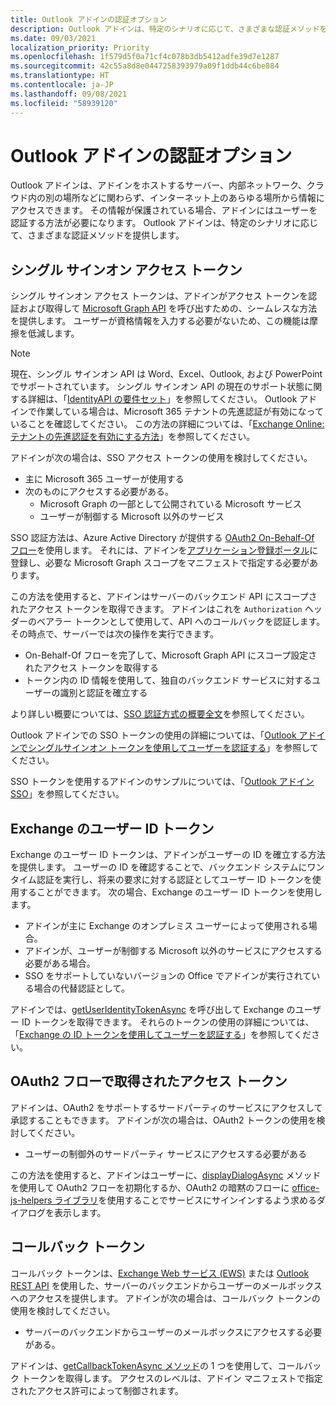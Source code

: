 ```yaml
---
title: Outlook アドインの認証オプション
description: Outlook アドインは、特定のシナリオに応じて、さまざまな認証メソッドを提供します。
ms.date: 09/03/2021
localization_priority: Priority
ms.openlocfilehash: 1f579d5f0a71cf4c078b3db5412adfe39d7e1287
ms.sourcegitcommit: 42c55a8d8e0447258393979a09f1ddb44c6be884
ms.translationtype: HT
ms.contentlocale: ja-JP
ms.lasthandoff: 09/08/2021
ms.locfileid: "58939120"
---
```

# <a name="authentication-options-in-outlook-add-ins"></a>Outlook アドインの認証オプション

Outlook アドインは、アドインをホストするサーバー、内部ネットワーク、クラウド内の別の場所などに関わらず、インターネット上のあらゆる場所から情報にアクセスできます。 その情報が保護されている場合、アドインにはユーザーを認証する方法が必要になります。 Outlook アドインは、特定のシナリオに応じて、さまざまな認証メソッドを提供します。

## <a name="single-sign-on-access-token"></a>シングル サインオン アクセス トークン

シングル サインオン アクセス トークンは、アドインがアクセス トークンを認証および取得して [Microsoft Graph API](/graph/overview) を呼び出すための、シームレスな方法を提供します。 ユーザーが資格情報を入力する必要がないため、この機能は摩擦を低減します。

> [!NOTE]
> 現在、シングル サインオン API は Word、Excel、Outlook, および PowerPoint でサポートされています。 シングル サインオン API の現在のサポート状態に関する詳細は、「[IdentityAPI の要件セット](../reference/requirement-sets/identity-api-requirement-sets.md)」を参照してください。
> Outlook アドインで作業している場合は、Microsoft 365 テナントの先進認証が有効になっていることを確認してください。 この方法の詳細については、「[Exchange Online: テナントの先進認証を有効にする方法](https://social.technet.microsoft.com/wiki/contents/articles/32711.exchange-online-how-to-enable-your-tenant-for-modern-authentication.aspx)」を参照してください。

アドインが次の場合は、SSO アクセス トークンの使用を検討してください。

- 主に Microsoft 365 ユーザーが使用する
- 次のものにアクセスする必要がある。
  - Microsoft Graph の一部として公開されている Microsoft サービス
  - ユーザーが制御する Microsoft 以外のサービス

SSO 認証方法は、Azure Active Directory が提供する [OAuth2 On-Behalf-Of フロー](/azure/active-directory/develop/active-directory-v2-protocols-oauth-on-behalf-of)を使用します。 それには、アドインを[アプリケーション登録ポータル](https://apps.dev.microsoft.com/)に登録し、必要な Microsoft Graph スコープをマニフェストで指定する必要があります。

この方法を使用すると、アドインはサーバーのバックエンド API にスコープされたアクセス トークンを取得できます。 アドインはこれを `Authorization` ヘッダーのベアラー トークンとして使用して、API へのコールバックを認証します。 その時点で、サーバーでは次の操作を実行できます。

- On-Behalf-Of フローを完了して、Microsoft Graph API にスコープ設定されたアクセス トークンを取得する
- トークン内の ID 情報を使用して、独自のバックエンド サービスに対するユーザーの識別と認証を確立する

より詳しい概要については、[SSO 認証方式の概要全文](../develop/sso-in-office-add-ins.md)を参照してください。

Outlook アドインでの SSO トークンの使用の詳細については、「[Outlook アドインでシングルサインオン トークンを使用してユーザーを認証する](authenticate-a-user-with-an-sso-token.md)」を参照してください。

SSO トークンを使用するアドインのサンプルについては、「[Outlook アドイン SSO](https://github.com/OfficeDev/PnP-OfficeAddins/tree/main/Samples/auth/Outlook-Add-in-SSO)」を参照してください。

## <a name="exchange-user-identity-token"></a>Exchange のユーザー ID トークン

Exchange のユーザー ID トークンは、アドインがユーザーの ID を確立する方法を提供します。 ユーザーの ID を確認することで、バックエンド システムにワンタイム認証を実行し、将来の要求に対する認証としてユーザー ID トークンを使用することができます。 次の場合、Exchange のユーザー ID トークンを使用します。

- アドインが主に Exchange のオンプレミス ユーザーによって使用される場合。
- アドインが、ユーザーが制御する Microsoft 以外のサービスにアクセスする必要がある場合。
- SSO をサポートしていないバージョンの Office でアドインが実行されている場合の代替認証として。

アドインでは、[getUserIdentityTokenAsync](/javascript/api/outlook/office.mailbox#getCallbackTokenAsync_callback__userContext_) を呼び出して Exchange のユーザー ID トークンを取得できます。 それらのトークンの使用の詳細については、「[Exchange の ID トークンを使用してユーザーを認証する](authenticate-a-user-with-an-identity-token.md)」を参照してください。

## <a name="access-tokens-obtained-via-oauth2-flows"></a>OAuth2 フローで取得されたアクセス トークン

アドインは、OAuth2 をサポートするサードパーティのサービスにアクセスして承認することもできます。 アドインが次の場合は、OAuth2 トークンの使用を検討してください。

- ユーザーの制御外のサードパーティ サービスにアクセスする必要がある

この方法を使用すると、アドインはユーザーに、[displayDialogAsync](/javascript/api/office/office.ui#displayDialogAsync_startAddress__options__callback_) メソッドを使用して OAuth2 フローを初期化するか、OAuth2 の暗黙のフローに [office-js-helpers ライブラリ](https://github.com/OfficeDev/office-js-helpers)を使用することでサービスにサインインするよう求めるダイアログを表示します。

## <a name="callback-tokens"></a>コールバック トークン

コールバック トークンは、[Exchange Web サービス (EWS)](/exchange/client-developer/exchange-web-services/explore-the-ews-managed-api-ews-and-web-services-in-exchange) または [Outlook REST API](/previous-versions/office/office-365-api/api/version-2.0/use-outlook-rest-api) を使用した、サーバーのバックエンドからユーザーのメールボックスへのアクセスを提供します。 アドインが次の場合は、コールバック トークンの使用を検討してください。

- サーバーのバックエンドからユーザーのメールボックスにアクセスする必要がある。

アドインは、[getCallbackTokenAsync メソッド](../reference/objectmodel/preview-requirement-set/office.context.mailbox.md#methods)の 1 つを使用して、コールバック トークンを取得します。 アクセスのレベルは、アドイン マニフェストで指定されたアクセス許可によって制御されます。
